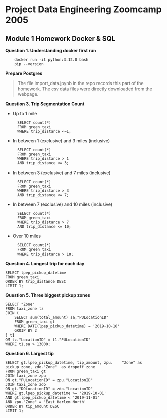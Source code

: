 # Project Data Engineering Zoomcamp 2005

## Module 1 Homework Docker & SQL

**Question 1. Understanding docker first run**

        docker run -it python:3.12.8 bash
        pip --version

**Prepare Postgres**

>The file import_data.jpynb in the repo records this part of the homework.
>The csv data files were directly downloaded from the webpage.
    
**Question 3. Trip Segmentation Count**

* Up to 1 mile

        SELECT count(*)
        FROM green_taxi
        WHERE trip_distance <=1;

* In between 1 (exclusive) and 3 miles (inclusive)
  
        SELECT count(*)
        FROM green_taxi
        WHERE trip_distance > 1 
        AND trip_distance <= 3;
* In between 3 (exclusive) and 7 miles (inclusive)

        SELECT count(*)
        FROM green_taxi
        WHERE trip_distance > 3
        AND trip_distance <= 7;
* In between 7 (exclusive) and 10 miles (inclusive)

        SELECT count(*)
        FROM green_taxi
        WHERE trip_distance > 7
        AND trip_distance <= 10;
* Over 10 miles

        SELECT count(*)
        FROM green_taxi
        WHERE trip_distance > 10;

**Question 4. Longest trip for each day**

    SELECT lpep_pickup_datetime
    FROM green_taxi
    ORDER BY trip_distance DESC
    LIMIT 1;

**Question 5. Three biggest pickup zones**

    SELECT "Zone"
    FROM taxi_zone tz
    JOIN (
        SELECT sum(total_amount) sa,"PULocationID"
        FROM green_taxi gt
        WHERE DATE(lpep_pickup_datetime) = '2019-10-18'
        GROIP BY 2
    ) t1
    OM tz."LocationID" = t1."PULocationID"
    WHERE t1.sa > 13000;

**Question 6. Largest tip**

    SELECT gt.lpep_pickup_datetime, tip_amount, zpu.    "Zone" as pickup_zone, zdo."Zone"  as dropoff_zone
    FROM green_taxi gt
    JOIN taxi_zone zpu 
    ON gt."PULocationID" = zpu."LocationID"
    JOIN taxi_zone zdo 
    ON gt."DOLocationID" = zdo."LocationID"
    WHERE gt.lpep_pickup_datetime >= '2019-10-01'
    AND gt.lpep_pickup_datetime < '2019-11-01'
    AND zpu."Zone" = 'East Harlem North'
    ORDER BY tip_amount DESC
    LIMIT 1;

